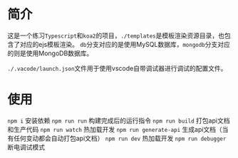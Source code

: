 # 简介

这是一个练习`Typescript`和`koa2`的项目，`./templates`是模板渲染资源目录，也包含了对应的ejs模板渲染。
`db`分支对应的是使用MySQL数据库，`mongodb`分支对应的则是使用MongoDB数据库。

`./.vacode/launch.json`文件用于使用vscode自带调试器进行调试的配置文件。

# 使用
`npm i` 安装依赖
`npm run run` 构建完成后的运行指令
`npm run build` 打包api文档和生产代码
`npm run watch` 热加载开发
`npm run generate-api` 生成api文档（当有任何变动都会自动打包api文档）
`npm run dev` 热加载开发
`npm run debugger` 断电调试模式